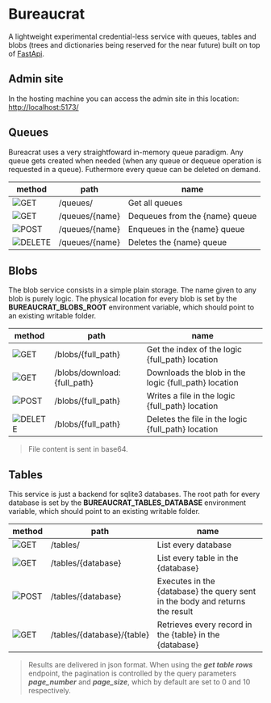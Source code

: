# Bureaucrat

A lightweight experimental credential-less service with queues, tables and blobs (trees and dictionaries being reserved for the near future) built on top of [FastApi](https://fastapi.tiangolo.com/).

## Admin site

In the hosting machine you can access the admin site in this location: [http://localhost:5173/](http://localhost:5173/)

## Queues

Bureacrat uses a very straightfoward in-memory queue paradigm. Any queue gets created when needed (when any queue or dequeue operation is requested in a queue). Futhermore every queue can be deleted on demand.

|method|path|name|
|---|---|---|
|![GET](https://img.shields.io/badge/-GET-blue.svg)|/queues/|Get all queues|
|![GET](https://img.shields.io/badge/-GET-blue.svg)|/queues/{name}|Dequeues from the {name} queue|
|![POST](https://img.shields.io/badge/-POST-green.svg)|/queues/{name}|Enqueues in the {name} queue|
|![DELETE](https://img.shields.io/badge/-DELETE-red.svg)|/queues/{name}|Deletes the {name} queue|

## Blobs

The blob service consists in a simple plain storage. The name given to any blob is purely logic. The physical location for every blob is set by the **BUREAUCRAT_BLOBS_ROOT** environment variable, which should point to an existing writable folder.

|method|path|name|
|---|---|---|
|![GET](https://img.shields.io/badge/-GET-blue.svg)|/blobs/{full_path}|Get the index of the logic {full_path} location|
|![GET](https://img.shields.io/badge/-GET-blue.svg)|/blobs/download:{full_path}|Downloads the blob in the logic {full_path} location|
|![POST](https://img.shields.io/badge/-POST-green.svg)|/blobs/{full_path}|Writes a file in the logic {full_path} location|
|![DELETE](https://img.shields.io/badge/-DELETE-red.svg)|/blobs/{full_path}|Deletes the file in the logic {full_path} location|

> File content is sent in base64.

## Tables

This service is just a backend for sqlite3 databases. The root path for every database is set by the **BUREAUCRAT_TABLES_DATABASE** environment variable, which should point to an existing writable folder.

|method|path|name|
|---|---|---|
|![GET](https://img.shields.io/badge/-GET-blue.svg)|/tables/|List every database|
|![GET](https://img.shields.io/badge/-GET-blue.svg)|/tables/{database}|List every table in the {database}|
|![POST](https://img.shields.io/badge/-POST-green.svg)|/tables/{database}|Executes in the {database} the query sent in the body and returns the result|
|![GET](https://img.shields.io/badge/-GET-blue.svg)|/tables/{database}/{table}|Retrieves every record in the {table} in the {database}|

> Results are delivered in json format. When using the _**get table rows**_ endpoint, the pagination is controlled by the query parameters _**page_number**_ and _**page_size**_, which by default are set to 0 and 10 respectively.